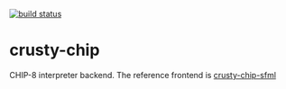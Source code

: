 [![build status](https://travis-ci.org/crumblingstatue/crusty-chip.svg?branch=master)](https://travis-ci.org/crumblingstatue/crusty-chip)

crusty-chip
===========

CHIP-8 interpreter backend.
The reference frontend is [crusty-chip-sfml](sfml)
